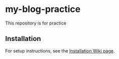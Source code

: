 # my-blog-practice
This repository is for practice
## Installation

For setup instructions, see the [Installation Wiki page](https://github.com/nabarupabanik/my-blog-practice/wiki/Installation).
